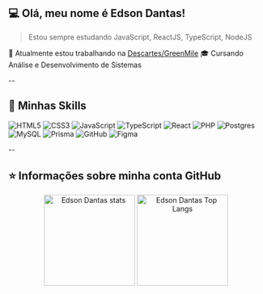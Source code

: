 ## 💻 Olá, meu nome é <strong>Edson Dantas!</strong>

>  Estou sempre estudando JavaScript, ReactJS, TypeScript, NodeJS

🔭 Atualmente estou trabalhando na [Descartes/GreenMile](https://greenmile.com/)
🎓 Cursando Análise e Desenvolvimento de Sistemas

--

## 🚀 Minhas Skills

![HTML5](https://img.shields.io/badge/html5-%23E34F26.svg?style=for-the-badge&logo=html5&logoColor=white)
![CSS3](https://img.shields.io/badge/css3-%231572B6.svg?style=for-the-badge&logo=css3&logoColor=white)
![JavaScript](https://img.shields.io/badge/javascript-%23323330.svg?style=for-the-badge&logo=javascript&logoColor=%23F7DF1E)
![TypeScript](https://img.shields.io/badge/typescript-%23007ACC.svg?style=for-the-badge&logo=typescript&logoColor=white)
![React](https://img.shields.io/badge/react-%2320232a.svg?style=for-the-badge&logo=react&logoColor=%2361DAFB)
![PHP](https://img.shields.io/badge/php-%23777BB4.svg?style=for-the-badge&logo=php&logoColor=white)
![Postgres](https://img.shields.io/badge/postgres-%23316192.svg?style=for-the-badge&logo=postgresql&logoColor=white)
![MySQL](https://img.shields.io/badge/mysql-%2300f.svg?style=for-the-badge&logo=mysql&logoColor=white)
![Prisma](https://img.shields.io/badge/Prisma-3982CE?style=for-the-badge&logo=Prisma&logoColor=white)
![GitHub](https://img.shields.io/badge/github-%23121011.svg?style=for-the-badge&logo=github&logoColor=white)
![Figma](https://img.shields.io/badge/figma-%23F24E1E.svg?style=for-the-badge&logo=figma&logoColor=white)

--

## ⭐ Informações sobre minha conta GitHub

<div align="center">
<img height="180em" src="https://github-readme-stats.vercel.app/api?username=edson-dantass&show_icons=true&theme=tokyonight" alt="Edson Dantas stats"/>
<img height="180em" src="https://github-readme-stats.vercel.app/api/top-langs/?username=edson-dantass&layout=compact&theme=tokyonight" alt="Edson Dantas Top Langs"/>
 </div>
